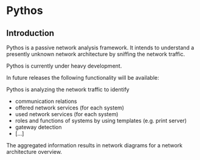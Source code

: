 # Pythos

## Introduction

Pythos is a passive network analysis framework. It intends to understand a presently unknown network architecture by sniffing the network traffic.

Pythos is currently under heavy development.

In future releases the following functionality will be available:

Pythos is analyzing the network traffic to identify
- communication relations
- offered network services (for each system)
- used network services (for each system)
- roles and functions of systems by using templates (e.g. print server)
- gateway detection
- [...]

The aggregated information results in network diagrams for a network architecture overview.
